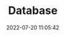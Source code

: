 ---
pageComponent:
  name: Catalogue
  data:
    key: 03.dm/01.database
    description: 数据库
title: Database
date: 2022-07-20 11:05:42
permalink: /data/database/
sidebar: false
article: false
comment: false
editLink: false
---